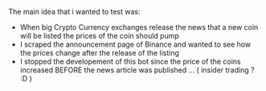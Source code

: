 The main idea that i wanted to test was:
  - When big Crypto Currency exchanges release the news that a new coin will be listed the prices of the coin should pump
  - I scraped the announcement page of Binance and wanted to see how the prices change after the release of the listing
  - I stopped the developement of this bot since the price of the coins increased BEFORE the news article was published ... ( insider trading ? :D ) 
